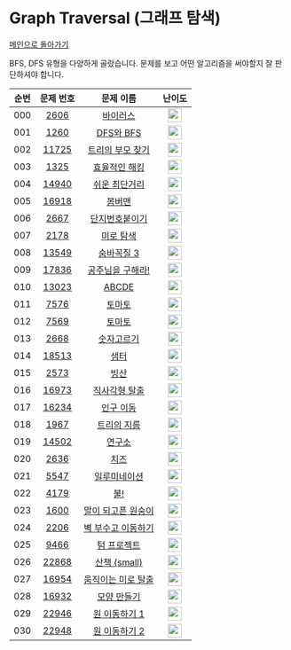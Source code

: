# Graph Traversal (그래프 탐색)

[메인으로 돌아가기](https://github.com/Alom-codingTest/alom-codingTest-25-1)

BFS, DFS 유형을 다양하게 골랐습니다.
문제를 보고 어떤 알고리즘을 써야할지 잘 판단하셔야 합니다.

| 순번  |                                   문제 번호                                   |                                     문제 이름                                      |                                        난이도                                         |
|:---:|:-------------------------------------------------------------------------:|:------------------------------------------------------------------------------:|:----------------------------------------------------------------------------------:|
| 000 |  <a href="https://www.acmicpc.net/problem/2606" target="_blank">2606</a>  |    <a href="https://www.acmicpc.net/problem/2606" target="_blank">바이러스</a>     | <img height="25px" width="25px" src="https://static.solved.ac/tier_small/8.svg"/>  |<a href="./../../solution/graph_traversal/2606" target="_blank">바로 가기</a>|
| 001 |  <a href="https://www.acmicpc.net/problem/1260" target="_blank">1260</a>  |  <a href="https://www.acmicpc.net/problem/1260" target="_blank">DFS와 BFS</a>   | <img height="25px" width="25px" src="https://static.solved.ac/tier_small/9.svg"/>  |<a href="./../../solution/graph_traversal/1260" target="_blank">바로 가기</a>|
| 002 | <a href="https://www.acmicpc.net/problem/11725" target="_blank">11725</a> | <a href="https://www.acmicpc.net/problem/11725" target="_blank">트리의 부모 찾기</a>  | <img height="25px" width="25px" src="https://static.solved.ac/tier_small/9.svg"/>  |<a href="./../../solution/graph_traversal/11725" target="_blank">바로 가기</a>|
| 003 |  <a href="https://www.acmicpc.net/problem/1325" target="_blank">1325</a>  |   <a href="https://www.acmicpc.net/problem/1325" target="_blank">효율적인 해킹</a>   | <img height="25px" width="25px" src="https://static.solved.ac/tier_small/10.svg"/> |<a href="./../../solution/graph_traversal/1325" target="_blank">바로 가기</a>|
| 004 | <a href="https://www.acmicpc.net/problem/14940" target="_blank">14940</a> |  <a href="https://www.acmicpc.net/problem/14940" target="_blank">쉬운 최단거리</a>   | <img height="25px" width="25px" src="https://static.solved.ac/tier_small/10.svg"/> |<a href="./../../solution/graph_traversal/14940" target="_blank">바로 가기</a>|
| 005 | <a href="https://www.acmicpc.net/problem/16918" target="_blank">16918</a> |    <a href="https://www.acmicpc.net/problem/16918" target="_blank">봄버맨</a>     | <img height="25px" width="25px" src="https://static.solved.ac/tier_small/10.svg"/> |<a href="./../../solution/graph_traversal/16918" target="_blank">바로 가기</a>|
| 006 |  <a href="https://www.acmicpc.net/problem/2667" target="_blank">2667</a>  |   <a href="https://www.acmicpc.net/problem/2667" target="_blank">단지번호붙이기</a>   | <img height="25px" width="25px" src="https://static.solved.ac/tier_small/10.svg"/> |<a href="./../../solution/graph_traversal/2667" target="_blank">바로 가기</a>|
| 007 |  <a href="https://www.acmicpc.net/problem/2178" target="_blank">2178</a>  |    <a href="https://www.acmicpc.net/problem/2178" target="_blank">미로 탐색</a>    | <img height="25px" width="25px" src="https://static.solved.ac/tier_small/10.svg"/> |<a href="./../../solution/graph_traversal/2178" target="_blank">바로 가기</a>|
| 008 | <a href="https://www.acmicpc.net/problem/13549" target="_blank">13549</a> |   <a href="https://www.acmicpc.net/problem/13549" target="_blank">숨바꼭질 3</a>   | <img height="25px" width="25px" src="https://static.solved.ac/tier_small/11.svg"/> |<a href="./../../solution/graph_traversal/13549" target="_blank">바로 가기</a>|
| 009 | <a href="https://www.acmicpc.net/problem/17836" target="_blank">17836</a> | <a href="https://www.acmicpc.net/problem/17836" target="_blank">공주님을 구해라!</a>  | <img height="25px" width="25px" src="https://static.solved.ac/tier_small/11.svg"/> |<a href="./../../solution/graph_traversal/17836" target="_blank">바로 가기</a>|
| 010 | <a href="https://www.acmicpc.net/problem/13023" target="_blank">13023</a> |   <a href="https://www.acmicpc.net/problem/13023" target="_blank">ABCDE</a>    | <img height="25px" width="25px" src="https://static.solved.ac/tier_small/11.svg"/> |<a href="./../../solution/graph_traversal/13023" target="_blank">바로 가기</a>|
| 011 |  <a href="https://www.acmicpc.net/problem/7576" target="_blank">7576</a>  |     <a href="https://www.acmicpc.net/problem/7576" target="_blank">토마토</a>     | <img height="25px" width="25px" src="https://static.solved.ac/tier_small/11.svg"/> |<a href="./../../solution/graph_traversal/7576" target="_blank">바로 가기</a>|
| 012 |  <a href="https://www.acmicpc.net/problem/7569" target="_blank">7569</a>  |     <a href="https://www.acmicpc.net/problem/7569" target="_blank">토마토</a>     | <img height="25px" width="25px" src="https://static.solved.ac/tier_small/11.svg"/> |<a href="./../../solution/graph_traversal/7569" target="_blank">바로 가기</a>|
| 013 |  <a href="https://www.acmicpc.net/problem/2668" target="_blank">2668</a>  |    <a href="https://www.acmicpc.net/problem/2668" target="_blank">숫자고르기</a>    | <img height="25px" width="25px" src="https://static.solved.ac/tier_small/11.svg"/> ||
| 014 | <a href="https://www.acmicpc.net/problem/18513" target="_blank">18513</a> |     <a href="https://www.acmicpc.net/problem/18513" target="_blank">샘터</a>     | <img height="25px" width="25px" src="https://static.solved.ac/tier_small/12.svg"/> |<a href="./../../solution/graph_traversal/18513" target="_blank">바로 가기</a>|
| 015 |  <a href="https://www.acmicpc.net/problem/2573" target="_blank">2573</a>  |     <a href="https://www.acmicpc.net/problem/2573" target="_blank">빙산</a>      | <img height="25px" width="25px" src="https://static.solved.ac/tier_small/12.svg"/> |<a href="./../../solution/graph_traversal/2573" target="_blank">바로 가기</a>|
| 016 | <a href="https://www.acmicpc.net/problem/16973" target="_blank">16973</a> |  <a href="https://www.acmicpc.net/problem/16973" target="_blank">직사각형 탈출</a>   | <img height="25px" width="25px" src="https://static.solved.ac/tier_small/12.svg"/> ||
| 017 | <a href="https://www.acmicpc.net/problem/16234" target="_blank">16234</a> |   <a href="https://www.acmicpc.net/problem/16234" target="_blank">인구 이동</a>    | <img height="25px" width="25px" src="https://static.solved.ac/tier_small/12.svg"/> |<a href="./../../solution/graph_traversal/16234" target="_blank">바로 가기</a>|
| 018 |  <a href="https://www.acmicpc.net/problem/1967" target="_blank">1967</a>  |   <a href="https://www.acmicpc.net/problem/1967" target="_blank">트리의 지름</a>    | <img height="25px" width="25px" src="https://static.solved.ac/tier_small/12.svg"/> ||
| 019 | <a href="https://www.acmicpc.net/problem/14502" target="_blank">14502</a> |    <a href="https://www.acmicpc.net/problem/14502" target="_blank">연구소</a>     | <img height="25px" width="25px" src="https://static.solved.ac/tier_small/12.svg"/> |<a href="./../../solution/graph_traversal/14502" target="_blank">바로 가기</a>|
| 020 |  <a href="https://www.acmicpc.net/problem/2636" target="_blank">2636</a>  |     <a href="https://www.acmicpc.net/problem/2636" target="_blank">치즈</a>      | <img height="25px" width="25px" src="https://static.solved.ac/tier_small/12.svg"/> |<a href="./../../solution/graph_traversal/2636" target="_blank">바로 가기</a>|
| 021 |  <a href="https://www.acmicpc.net/problem/5547" target="_blank">5547</a>  |   <a href="https://www.acmicpc.net/problem/5547" target="_blank">일루미네이션</a>    | <img height="25px" width="25px" src="https://static.solved.ac/tier_small/12.svg"/> |<a href="./../../solution/graph_traversal/5547" target="_blank">바로 가기</a>|
| 022 |  <a href="https://www.acmicpc.net/problem/4179" target="_blank">4179</a>  |     <a href="https://www.acmicpc.net/problem/4179" target="_blank">불!</a>      | <img height="25px" width="25px" src="https://static.solved.ac/tier_small/13.svg"/> |<a href="./../../solution/graph_traversal/4179" target="_blank">바로 가기</a>|
| 023 |  <a href="https://www.acmicpc.net/problem/1600" target="_blank">1600</a>  | <a href="https://www.acmicpc.net/problem/1600" target="_blank">말이 되고픈 원숭이</a>  | <img height="25px" width="25px" src="https://static.solved.ac/tier_small/13.svg"/> ||
| 024 |  <a href="https://www.acmicpc.net/problem/2206" target="_blank">2206</a>  | <a href="https://www.acmicpc.net/problem/2206" target="_blank">벽 부수고 이동하기</a>  | <img height="25px" width="25px" src="https://static.solved.ac/tier_small/13.svg"/> |<a href="./../../solution/graph_traversal/2206" target="_blank">바로 가기</a>|
| 025 |  <a href="https://www.acmicpc.net/problem/9466" target="_blank">9466</a>  |   <a href="https://www.acmicpc.net/problem/9466" target="_blank">텀 프로젝트</a>    | <img height="25px" width="25px" src="https://static.solved.ac/tier_small/13.svg"/> ||
| 026 | <a href="https://www.acmicpc.net/problem/22868" target="_blank">22868</a> | <a href="https://www.acmicpc.net/problem/22868" target="_blank">산책 (small)</a> | <img height="25px" width="25px" src="https://static.solved.ac/tier_small/13.svg"/> ||
| 027 | <a href="https://www.acmicpc.net/problem/16954" target="_blank">16954</a> | <a href="https://www.acmicpc.net/problem/16954" target="_blank">움직이는 미로 탈출</a> | <img height="25px" width="25px" src="https://static.solved.ac/tier_small/13.svg"/> |<a href="./../../solution/graph_traversal/16954" target="_blank">바로 가기</a>|
| 028 | <a href="https://www.acmicpc.net/problem/16932" target="_blank">16932</a> |   <a href="https://www.acmicpc.net/problem/16932" target="_blank">모양 만들기</a>   | <img height="25px" width="25px" src="https://static.solved.ac/tier_small/13.svg"/> ||
| 029 | <a href="https://www.acmicpc.net/problem/22946" target="_blank">22946</a> |  <a href="https://www.acmicpc.net/problem/22946" target="_blank">원 이동하기 1</a>  | <img height="25px" width="25px" src="https://static.solved.ac/tier_small/14.svg"/> ||
| 030 | <a href="https://www.acmicpc.net/problem/22948" target="_blank">22948</a> |  <a href="https://www.acmicpc.net/problem/22948" target="_blank">원 이동하기 2</a>  | <img height="25px" width="25px" src="https://static.solved.ac/tier_small/14.svg"/> ||